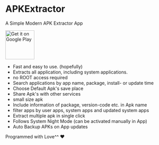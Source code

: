 # APKExtractor
A Simple Modern APK Extractor App

<a href="https://play.google.com/store/apps/details?id=domilopment.apkextractor" 
    target="_blank"><img src="https://play.google.com/intl/en_us/badges/images/generic/en-play-badge.png" 
    alt="Get it on Google Play" height="90"/></a>

  * Fast and easy to use. (hopefully)  
  * Extracts all application, including system applications.
  * no ROOT access required
  * Search applications by app name, package, install- or update time
  * Choose Default Apk's save place
  * Share Apk's with other services
  * small size apk
  * Include information of package, version-code etc. in Apk name
  * filter apps by user apps, system apps and updated system apps
  * Extract multiple apk in single click
  * Follows System Night Mode (can be activated manually in App)
  * Auto Backup APKs on App updates

Programmed with Love^^ ❤
